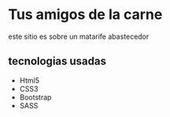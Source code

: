 <h1> Tus amigos de la carne</h1>
<p> este sitio es sobre un matarife abastecedor </p>

<h2> tecnologias usadas</h2>
<ul>
<li>Html5</li>
<li>CSS3</li>
<li>Bootstrap</li>
<li>SASS</li>
</ul>

